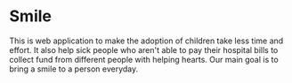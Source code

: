 # Smile
This is web application to make the adoption of children take less time and effort. It also help sick people who aren't able to pay their hospital bills to collect fund from different people with helping hearts. Our main goal is to bring a smile to a person everyday.


